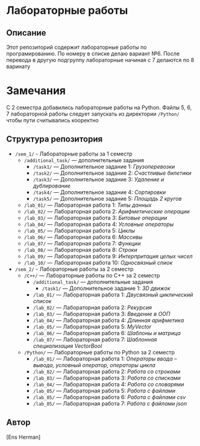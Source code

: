 # Лабораторные работы

## Описание
Этот репозиторий содержит лабораторные работы по програмированию. По номеру в списке делаю вариант №6. После перевода в другую подгруппу лабораторные начиная с 7 делаются по 8 варинату

# Замечания
С 2 семестра добавились лабораторные работы на Python. Файлы 5, 6, 7 лабораторной работы следует запускать из директории `/Python/` чтобы пути считывались кооректно

## Структура репозитория

- `/sem_1/` - Лабораторные работы за 1 семестр
    - `/additional_task/` — дополнительные задания
        - `/task1/` — Дополнительное задание 1: *Грузоперевозки*
        - `/task2/` — Дополнительное задание 2: *Счастливые билетики*
        - `/task3/` — Дополнительное задание 3: *Удаление и дублирование*
        - `/task4/` — Дополнительное задание 4: *Сортировки*
        - `/task5/` — Дополнительное задание 5: *Площадь 2 кругов*
    - `/lab_01/` — Лабораторная работа 1: *Типы данных*
    - `/lab_02/` — Лабораторная работа 2: *Арифметические операции*
    - `/lab_03/` — Лабораторная работа 3: *Битовые операции*
    - `/lab_04/` — Лабораторная работа 4: *Условные операторы*
    - `/lab_05/` — Лабораторная работа 5: *Циклы*
    - `/lab_06/` — Лабораторная работа 6: *Массивы*
    - `/lab_07/` — Лабораторная работа 7: *Функции*
    - `/lab_08/` — Лабораторная работа 8: *Строки*
    - `/lab_09/` — Лабораторная работа 9: *Интерпритация целых чисел*
    - `/lab_10/` — Лабораторная работа 10: *Односвязный спиок*
- `/sem_2/` - Лабораторные работы за 2 семестр
    - `/C++/` — Лабораторные работы по C++ за 2 семестр
        - `/additional_task/` — дополнительные задания
            - `/task1/` — Дополнительное задание 1: *3D движок*
        - `/lab_01/` — Лабораторная работа 1: *Двусвязный циклический список*
        - `/lab_02/` — Лабораторная работа 2: *Рекурсия*
        - `/lab_03/` — Лабораторная работа 3: *Введение в ООП*
        - `/lab_04/` — Лабораторная работа 4: *Длинная арифметика*
        - `/lab_05/` — Лабораторная работа 5: *MyVector*
        - `/lab_06/` — Лабораторная работа 6: *Шаблоны и матрица*
        - `/lab_07/` — Лабораторная работа 7: *Шаблонная специализация VectorBool*
    - `/Python/` — Лабораторные работы по Python за 2 семестр
        - `/lab_01/` — Лабораторная работа 1: *Операторы ввода –вывода, условный оператор, операторы цикла*
        - `/lab_02/` — Лабораторная работа 2: *Работа со строками*
        - `/lab_03/` — Лабораторная работа 3: *Работа со списками*
        - `/lab_04/` — Лабораторная работа 4: *Работа со словарями*
        - `/lab_05/` — Лабораторная работа 5: *Работа с файлами*
        - `/lab_05/` — Лабораторная работа 6: *Работа с файлами csv*
        - `/lab_05/` — Лабораторная работа 7: *Работа с файлами json*
  
## Автор
[Ens Herman]

